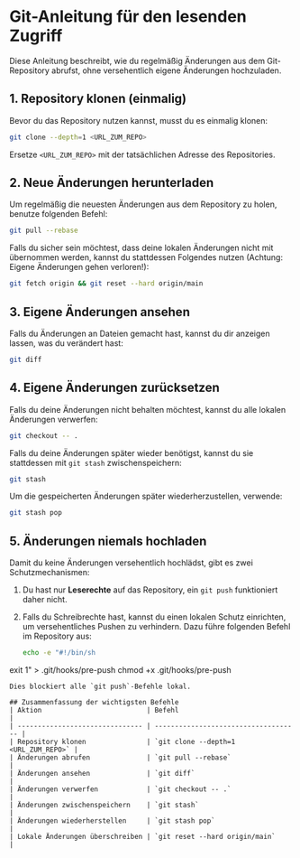 # Git-Anleitung für den lesenden Zugriff

Diese Anleitung beschreibt, wie du regelmäßig Änderungen aus dem Git-Repository abrufst, ohne versehentlich eigene Änderungen hochzuladen.

## 1. Repository klonen (einmalig)
Bevor du das Repository nutzen kannst, musst du es einmalig klonen:

```bash
git clone --depth=1 <URL_ZUM_REPO>
```

Ersetze `<URL_ZUM_REPO>` mit der tatsächlichen Adresse des Repositories.

## 2. Neue Änderungen herunterladen
Um regelmäßig die neuesten Änderungen aus dem Repository zu holen, benutze folgenden Befehl:

```bash
git pull --rebase
```

Falls du sicher sein möchtest, dass deine lokalen Änderungen nicht mit übernommen werden, kannst du stattdessen Folgendes nutzen (Achtung: Eigene Änderungen gehen verloren!):

```bash
git fetch origin && git reset --hard origin/main
```

## 3. Eigene Änderungen ansehen
Falls du Änderungen an Dateien gemacht hast, kannst du dir anzeigen lassen, was du verändert hast:

```bash
git diff
```

## 4. Eigene Änderungen zurücksetzen
Falls du deine Änderungen nicht behalten möchtest, kannst du alle lokalen Änderungen verwerfen:

```bash
git checkout -- .
```

Falls du deine Änderungen später wieder benötigst, kannst du sie stattdessen mit `git stash` zwischenspeichern:

```bash
git stash
```

Um die gespeicherten Änderungen später wiederherzustellen, verwende:

```bash
git stash pop
```

## 5. Änderungen niemals hochladen
Damit du keine Änderungen versehentlich hochlädst, gibt es zwei Schutzmechanismen:

1. Du hast nur **Leserechte** auf das Repository, ein `git push` funktioniert daher nicht.
2. Falls du Schreibrechte hast, kannst du einen lokalen Schutz einrichten, um versehentliches Pushen zu verhindern. Dazu führe folgenden Befehl im Repository aus:

   ```bash
   echo -e "#!/bin/sh
exit 1" > .git/hooks/pre-push
   chmod +x .git/hooks/pre-push
   ```
   Dies blockiert alle `git push`-Befehle lokal.

## Zusammenfassung der wichtigsten Befehle
| Aktion                          | Befehl                               |
| ------------------------------- | ------------------------------------ |
| Repository klonen               | `git clone --depth=1 <URL_ZUM_REPO>` |
| Änderungen abrufen              | `git pull --rebase`                  |
| Änderungen ansehen              | `git diff`                           |
| Änderungen verwerfen            | `git checkout -- .`                  |
| Änderungen zwischenspeichern    | `git stash`                          |
| Änderungen wiederherstellen     | `git stash pop`                      |
| Lokale Änderungen überschreiben | `git reset --hard origin/main`       |


